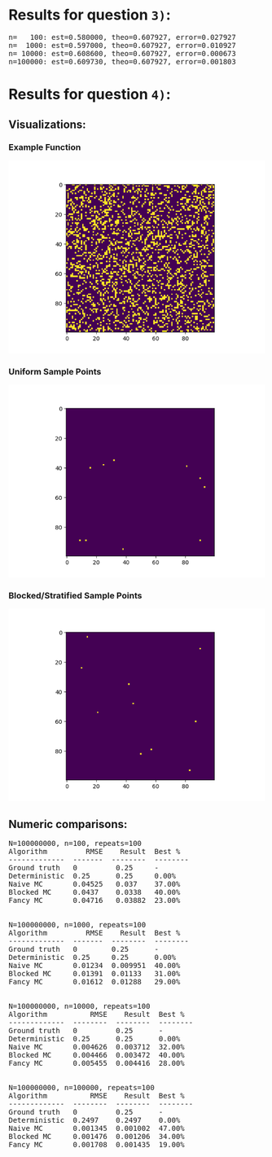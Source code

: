 # Results for question `3)`:
<pre>
n=   100: est=0.580000, theo=0.607927, error=0.027927
n=  1000: est=0.597000, theo=0.607927, error=0.010927
n= 10000: est=0.608600, theo=0.607927, error=0.000673
n=100000: est=0.609730, theo=0.607927, error=0.001803
</pre>


# Results for question `4)`:

## Visualizations:
### Example Function
![Example Function](sheet2_4viz_function.png "Example Function")
### Uniform Sample Points
![Uniform Sample Points](sheet2_4viz_uniform_distr.png "Uniform Sample Points")
### Blocked/Stratified Sample Points
![Blocked/Stratified Sample Points](sheet2_4viz_stratified.png "Blocked/Stratified Sample Points")

## Numeric comparisons:
<pre>
N=100000000, n=100, repeats=100
Algorithm         RMSE    Result  Best %
-------------  -------  --------  --------
Ground truth   0         0.25     -
Deterministic  0.25      0.25     0.00%
Naive MC       0.04525   0.037    37.00%
Blocked MC     0.0437    0.0338   40.00%
Fancy MC       0.04716   0.03882  23.00%


N=100000000, n=1000, repeats=100
Algorithm         RMSE    Result  Best %
-------------  -------  --------  --------
Ground truth   0        0.25      -
Deterministic  0.25     0.25      0.00%
Naive MC       0.01234  0.009951  40.00%
Blocked MC     0.01391  0.01133   31.00%
Fancy MC       0.01612  0.01288   29.00%


N=100000000, n=10000, repeats=100
Algorithm          RMSE    Result  Best %
-------------  --------  --------  --------
Ground truth   0         0.25      -
Deterministic  0.25      0.25      0.00%
Naive MC       0.004626  0.003712  32.00%
Blocked MC     0.004466  0.003472  40.00%
Fancy MC       0.005455  0.004416  28.00%


N=100000000, n=100000, repeats=100
Algorithm          RMSE    Result  Best %
-------------  --------  --------  --------
Ground truth   0         0.25      -
Deterministic  0.2497    0.2497    0.00%
Naive MC       0.001345  0.001002  47.00%
Blocked MC     0.001476  0.001206  34.00%
Fancy MC       0.001708  0.001435  19.00%
</pre>